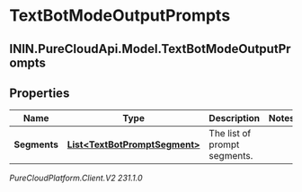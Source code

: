 # TextBotModeOutputPrompts

## ININ.PureCloudApi.Model.TextBotModeOutputPrompts

## Properties

|Name | Type | Description | Notes|
|------------ | ------------- | ------------- | -------------|
| **Segments** | [**List&lt;TextBotPromptSegment&gt;**](TextBotPromptSegment) | The list of prompt segments. | |



_PureCloudPlatform.Client.V2 231.1.0_
